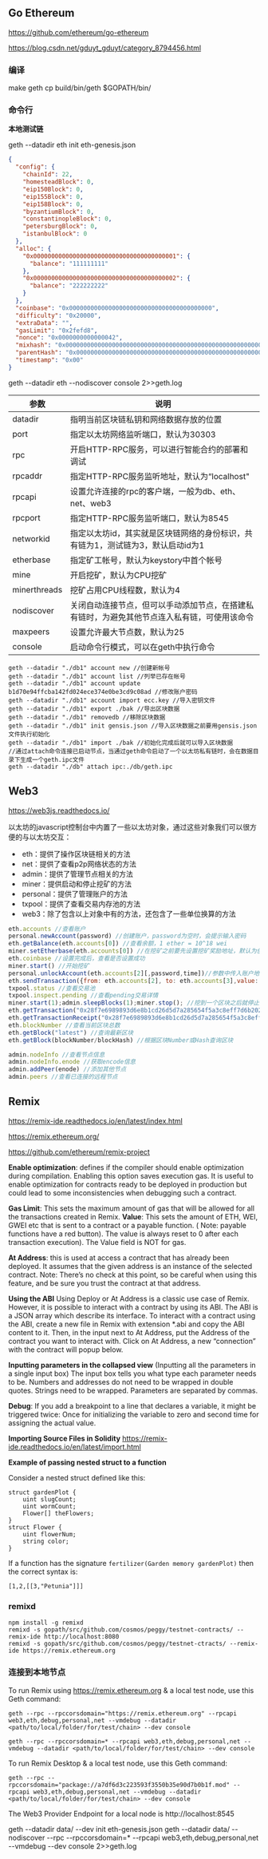 ## Go Ethereum

https://github.com/ethereum/go-ethereum

https://blog.csdn.net/gduyt_gduyt/category_8794456.html

### 编译

make geth
cp build/bin/geth $GOPATH/bin/

### 命令行

**本地测试链**

geth --datadir eth init eth-genesis.json

```json
{
  "config": {
    "chainId": 22,
    "homesteadBlock": 0,
    "eip150Block": 0,
    "eip155Block": 0,
    "eip158Block": 0,
    "byzantiumBlock": 0,
    "constantinopleBlock": 0,
    "petersburgBlock": 0,
    "istanbulBlock": 0
  },
  "alloc": {
    "0x0000000000000000000000000000000000000001": {
      "balance": "111111111"
    },
    "0x0000000000000000000000000000000000000002": {
      "balance": "222222222"
    }
  },
  "coinbase": "0x0000000000000000000000000000000000000000",
  "difficulty": "0x20000",
  "extraData": "",
  "gasLimit": "0x2fefd8",
  "nonce": "0x0000000000000042",
  "mixhash": "0x0000000000000000000000000000000000000000000000000000000000000000",
  "parentHash": "0x0000000000000000000000000000000000000000000000000000000000000000",
  "timestamp": "0x00"
}
```


geth --datadir eth --nodiscover console 2>>geth.log

| 参数         | 说明                                                         |
| ------------ | ------------------------------------------------------------ |
| datadir      | 指明当前区块链私钥和网络数据存放的位置                       |
| port         | 指定以太坊网络监听端口，默认为30303                          |
| rpc          | 开启HTTP-RPC服务，可以进行智能合约的部署和调试               |
| rpcaddr      | 指定HTTP-RPC服务监听地址，默认为“localhost"                  |
| rpcapi       | 设置允许连接的rpc的客户端，一般为db、eth、net、web3          |
| rpcport      | 指定HTTP-RPC服务监听端口，默认为8545                         |
| networkid    | 指定以太坊id，其实就是区块链网络的身份标识，共有链为1，测试链为3，默认启动id为1 |
| etherbase    | 指定矿工帐号，默认为keystory中首个帐号                       |
| mine         | 开启挖矿，默认为CPU挖矿                                      |
| minerthreads | 挖矿占用CPU线程数，默认为4                                   |
| nodiscover   | 关闭自动连接节点，但可以手动添加节点，在搭建私有链时，为避免其他节点连入私有链，可使用该命令 |
| maxpeers     | 设置允许最大节点数，默认为25                                 |
| console      | 启动命令行模式，可以在geth中执行命令                         |

```
geth --datadir "./db1" account new //创建新帐号
geth --datadir "./db1" account list //列举已存在帐号
geth --datadir "./db1" account update b1d70e94ffcba142fd024ece374e0be3cd9c08ad //修改账户密码
geth --datadir "./db1" account import ecc.key //导入密钥文件
geth --datadir "./db1" export ./bak //导出区块数据
geth --datadir "./db1" removedb //移除区块数据
geth --datadir "./db1" init gensis.json //导入区块数据之前要用gensis.json文件执行初始化
geth --datadir "./db1" import ./bak //初始化完成后就可以导入区块数据
//通过attach命令连接已启动节点，当通过geth命令启动了一个以太坊私有链时，会在数据目录下生成一个geth.ipc文件
geth --datadir "./db" attach ipc:./db/geth.ipc
```

## Web3

https://web3js.readthedocs.io/

以太坊的javascript控制台中内置了一些以太坊对象，通过这些对象我们可以很方便的与以太坊交互：

- ​    eth：提供了操作区块链相关的方法
- ​    net：提供了查看p2p网络状态的方法
- ​    admin：提供了管理节点相关的方法
- ​    miner：提供启动和停止挖矿的方法
- ​    personal：提供了管理账户的方法
- ​    txpool：提供了查看交易内存池的方法
- ​    web3：除了包含以上对象中有的方法，还包含了一些单位换算的方法

```js
eth.accounts //查看账户
personal.newAccount(password) //创建账户，password为空时，会提示输入密码
eth.getBalance(eth.accounts[0]) //查看余额，1 ether = 10^18 wei
miner.setEtherbase(eth.accounts[0]) //在挖矿之前要先设置挖矿奖励地址，默认为创建的第一个账户地址
eth.coinbase //设置完成后，查看是否设置成功
miner.start() //开始挖矿
personal.unlockAccount(eth.accounts[2][,password,time])//参数中传入账户地址、密码、账户解锁状态持续时间
eth.sendTransaction({from: eth.accounts[2], to: eth.accounts[3],value: web3.toWei(1,"ether")})
txpool.status //查看交易池
txpool.inspect.pending //查看pending交易详情
miner.start(1);admin.sleepBlocks(1);miner.stop(); //挖到一个区块之后就停止挖矿
eth.getTransaction("0x28f7e6989893d6e8b1cd26d5d7a285654f5a3c8eff7d6b2029817496deb8bda0") //查看指定交易哈希值 所对应交易 被发起时的交易详情
eth.getTransactionReceipt("0x28f7e6989893d6e8b1cd26d5d7a285654f5a3c8eff7d6b2029817496deb8bda0") //查看指定交易哈希值 所对应交易 被打包进区块时的详细信息
eth.blockNumber //查看当前区块总数
eth.getBlock("latest") //查询最新区块
eth.getBlock(blockNumber/blockHash) //根据区块Number或Hash查询区块

admin.nodeInfo //查看节点信息
admin.nodeInfo.enode //获取encode信息
admin.addPeer(enode) //添加其他节点
admin.peers //查看已连接的远程节点
```

## Remix

https://remix-ide.readthedocs.io/en/latest/index.html

https://remix.ethereum.org/

https://github.com/ethereum/remix-project

**Enable optimization**: defines if the compiler should enable optimization during compilation. Enabling this option saves execution gas. It is useful to enable optimization for contracts ready to be deployed in production but could lead to some inconsistencies when debugging such a contract.

**Gas Limit**: This sets the maximum amount of gas that will be allowed for all the transactions created in Remix.
**Value**: This sets the amount of ETH, WEI, GWEI etc that is sent to a contract or a payable function. ( Note: payable functions have a red button). The value is always reset to 0 after each transaction execution). The Value field is NOT for gas.

**At Address**: this is used at access a contract that has already been deployed. It assumes that the given address is an instance of the selected contract. Note: There’s no check at this point, so be careful when using this feature, and be sure you trust the contract at that address.

**Using the ABI**
Using Deploy or At Address is a classic use case of Remix. However, it is possible to interact with a contract by using its ABI. The ABI is a JSON array which describe its interface.
To interact with a contract using the ABI, create a new file in Remix with extension *.abi and copy the ABI content to it. Then, in the input next to At Address, put the Address of the contract you want to interact with. Click on At Address, a new “connection” with the contract will popup below.

**Inputting parameters in the collapsed view** (Inputting all the parameters in a single input box)
The input box tells you what type each parameter needs to be.
Numbers and addresses do not need to be wrapped in double quotes.
Strings need to be wrapped.
Parameters are separated by commas.

**Debug**: If you add a breakpoint to a line that declares a variable, it might be triggered twice: Once for initializing the variable to zero and second time for assigning the actual value. 

**Importing Source Files in Solidity** https://remix-ide.readthedocs.io/en/latest/import.html

**Example of passing nested struct to a function**

Consider a nested struct defined like this:

```
struct gardenPlot {
    uint slugCount;
    uint wormCount;
    Flower[] theFlowers;
}
struct Flower {
    uint flowerNum;
    string color;
}
```

If a function has the signature `fertilizer(Garden memory gardenPlot)` then the correct syntax is:

```
[1,2,[[3,"Petunia"]]]
```

### remixd

```
npm install -g remixd
remixd -s gopath/src/github.com/cosmos/peggy/testnet-contracts/ --remix-ide http://localhost:8080
remixd -s gopath/src/github.com/cosmos/peggy/testnet-ctracts/ --remix-ide https://remix.ethereum.org
```

### 连接到本地节点

To run Remix using https://remix.ethereum.org & a local test node, use this Geth command:

```
geth --rpc --rpccorsdomain="https://remix.ethereum.org" --rpcapi web3,eth,debug,personal,net --vmdebug --datadir <path/to/local/folder/for/test/chain> --dev console

geth --rpc --rpccorsdomain=* --rpcapi web3,eth,debug,personal,net --vmdebug --datadir <path/to/local/folder/for/test/chain> --dev console
```

To run Remix Desktop & a local test node, use this Geth command:

```
geth --rpc --rpccorsdomain="package://a7df6d3c223593f3550b35e90d7b0b1f.mod" --rpcapi web3,eth,debug,personal,net --vmdebug --datadir <path/to/local/folder/for/test/chain> --dev console
```

The Web3 Provider Endpoint for a local node is http://localhost:8545



geth --datadir data/ --dev init eth-genesis.json
geth --datadir data/ --nodiscover --rpc --rpccorsdomain=* --rpcapi web3,eth,debug,personal,net --vmdebug --dev console 2>>geth.log
